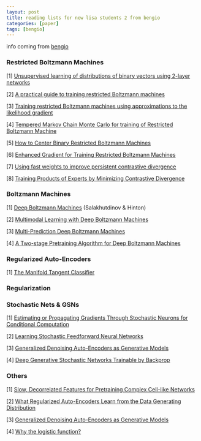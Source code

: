 ```yaml
---
layout: post
title: reading lists for new lisa students 2 from bengio
categories: [paper]
tags: [bengio]
---
```



info coming from [bengio](https://docs.google.com/document/d/1IXF3h0RU5zz4ukmTrVKVotPQypChscNGf5k6E25HGvA/edit#heading=h.q1psyg5jqftd)

### Restricted Boltzmann Machines

[1] [Unsupervised learning of distributions of binary vectors using 2-layer networks](http://cseweb.ucsd.edu/~yfreund/papers/freund94unsupervised.pdf)

[2] [A practical guide to training restricted Boltzmann machines](http://www.cs.toronto.edu/~hinton/absps/guideTR.pdf)

[3] [Training restricted Boltzmann machines using approximations to the likelihood gradient](http://icml2008.cs.helsinki.fi/papers/638.pdf)

[4] [Tempered Markov Chain Monte Carlo for training of Restricted Boltzmann Machine](http://www.iro.umontreal.ca/~lisa/pointeurs/tempered_tech_report2009.pdf)

[5] [How to Center Binary Restricted Boltzmann Machines](http://arxiv.org/pdf/1311.1354v1.pdf)

[6] [Enhanced Gradient for Training Restricted Boltzmann Machines](http://www.kyunghyuncho.me/)

[7] [Using fast weights to improve persistent contrastive divergence](http://www.cs.toronto.edu/~tijmen/fpcd/fpcd.pdf)

[8] [Training Products of Experts by Minimizing Contrastive Divergence](http://www.cs.toronto.edu/~hinton/absps/tr00-004.pdf)

### Boltzmann Machines

[1] [Deep Boltzmann Machines](http://www.cs.toronto.edu/~hinton/absps/dbm.pdf) (Salakhutdinov & Hinton)

[2] [Multimodal Learning with Deep Boltzmann Machines](http://www.cs.toronto.edu/~rsalakhu/papers/Multimodal_DBM.pdf)

[3] [Multi-Prediction Deep Boltzmann Machines](http://papers.nips.cc/paper/5024-multi-prediction-deep-boltzmann-machines.pdf)  

[4] [A Two-stage Pretraining Algorithm for Deep Boltzmann Machines](http://www.kyunghyuncho.me/)

### Regularized Auto-Encoders

[1] [The Manifold Tangent Classifier](http://papers.nips.cc/paper/4409-the-manifold-tangent-classifier.pdf)

### Regularization

### Stochastic Nets & GSNs

[1] [Estimating or Propagating Gradients Through Stochastic Neurons for
Conditional Computation](http://arxiv.org/pdf/1308.3432v1.pdf)

[2] [Learning Stochastic Feedforward Neural Networks](http://papers.nips.cc/paper/5026-learning-stochastic-feedforward-neural-networks.pdf)

[3] [Generalized Denoising Auto-Encoders as Generative Models](http://arxiv.org/pdf/1305.6663v4.pdf)

[4] [Deep Generative Stochastic Networks Trainable by Backprop](http://arxiv.org/pdf/1306.1091v4.pdf)  

### Others

[1] [Slow, Decorrelated Features for Pretraining Complex Cell-like Networks](http://machinelearning.wustl.edu/mlpapers/paper_files/NIPS2009_0933.pdf)

[2] [What Regularized Auto-Encoders Learn from the Data Generating Distribution](http://arxiv.org/pdf/1211.4246v4.pdf)  

[3] [Generalized Denoising Auto-Encoders as Generative Models](http://arxiv.org/pdf/1305.6663v4.pdf)  

[4] [Why the logistic function?](http://www.cs.berkeley.edu/~jordan/papers/uai.ps)



